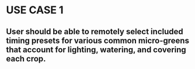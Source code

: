 <h1> USE CASE 1 </h1> 
<h2> User should be able to remotely select included timing presets for various common micro-greens that account for lighting, watering, and covering each crop. </h2>
